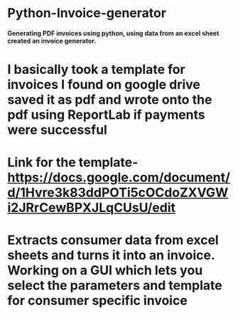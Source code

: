 # Python-Invoice-generator
#### Generating PDF invoices using python, using data from an excel sheet created an invoice generator.
# I basically took a template for invoices I found on google drive saved it as pdf and wrote onto the pdf using ReportLab if payments were successful
# Link for the template-https://docs.google.com/document/d/1Hvre3k83ddPOTi5cOCdoZXVGWi2JRrCewBPXJLqCUsU/edit
# Extracts consumer data from excel sheets and turns it into an invoice. Working on a GUI which lets you select the parameters and template for consumer specific invoice
